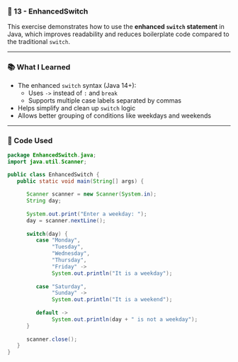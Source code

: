 ### 📁 13 - EnhancedSwitch

This exercise demonstrates how to use the **enhanced `switch` statement** in Java, which improves readability and reduces boilerplate code compared to the traditional `switch`.

---

### 📚 What I Learned

- The enhanced `switch` syntax (Java 14+):
  - Uses `->` instead of `:` and `break`
  - Supports multiple case labels separated by commas
- Helps simplify and clean up `switch` logic
- Allows better grouping of conditions like weekdays and weekends

---

### 🧠 Code Used

```java
package EnhancedSwitch.java;
import java.util.Scanner;

public class EnhancedSwitch {
   public static void main(String[] args) {
      
      Scanner scanner = new Scanner(System.in);
      String day;
      
      System.out.print("Enter a weekday: ");
      day = scanner.nextLine();
      
      switch(day) {
         case "Monday", 
              "Tuesday",
              "Wednesday", 
              "Thursday", 
              "Friday" -> 
              System.out.println("It is a weekday");
              
         case "Saturday", 
              "Sunday" -> 
              System.out.println("It is a weekend");
              
         default -> 
              System.out.println(day + " is not a weekday");
      }
      
      scanner.close();
   }
}
